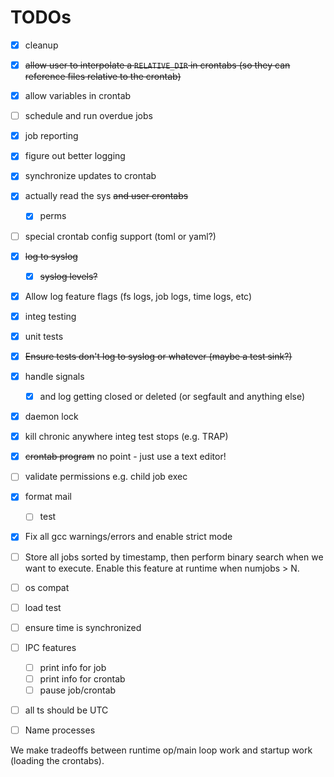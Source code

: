 # TODOs

- [x] cleanup
- [x] ~~allow user to interpolate a `RELATIVE_DIR` in crontabs (so they can reference files relative to the crontab)~~
- [x] allow variables in crontab
- [ ] schedule and run overdue jobs
- [x] job reporting
- [x] figure out better logging
- [x] synchronize updates to crontab
- [x] actually read the sys ~~and user crontabs~~
  - [x] perms
- [ ] special crontab config support (toml or yaml?)
- [x] ~~log to syslog~~
  - [x] ~~syslog levels?~~
- [x] Allow log feature flags (fs logs, job logs, time logs, etc)
- [x] integ testing
- [x] unit tests
- [x] ~~Ensure tests don't log to syslog or whatever (maybe a test sink?)~~
- [x] handle signals
  - [x] and log getting closed or deleted (or segfault and anything else)
- [x] daemon lock
- [x] kill chronic anywhere integ test stops (e.g. TRAP)
- [x] ~~crontab program~~ no point - just use a text editor!
- [ ] validate permissions e.g. child job exec
- [x] format mail
  - [ ] test
- [x] Fix all gcc warnings/errors and enable strict mode
- [ ] Store all jobs sorted by timestamp, then perform binary search when we want to execute. Enable this feature at runtime when numjobs > N.
- [ ] os compat
- [ ] load test
- [ ] ensure time is synchronized
- [ ] IPC features
  - [ ] print info for job <id>
  - [ ] print info for crontab <id>
  - [ ] pause job/crontab <id>
- [ ] all ts should be UTC
- [ ] Name processes


We make tradeoffs between runtime op/main loop work and startup work (loading the crontabs).
